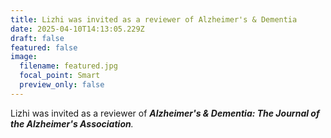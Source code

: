 ```yaml
---
title: Lizhi was invited as a reviewer of Alzheimer's & Dementia
date: 2025-04-10T14:13:05.229Z
draft: false
featured: false
image:
  filename: featured.jpg
  focal_point: Smart
  preview_only: false
---
```

Lizhi was invited as a reviewer of ***Alzheimer's & Dementia: The Journal of the Alzheimer's Association**.*